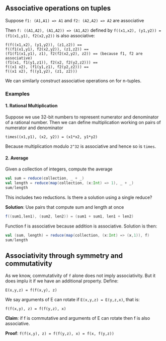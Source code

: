 ## Associative operations on tuples

Suppose `f1: (A1,A1) => A1` and `f2: (A2,A2) => A2` are associative

Then `f: ((A1,A2), (A1,A2)) => (A1,A2)` defined by `f((x1,x2), (y1,y2)) = (f1(x1,y1), f2(x2,y2))` is also associative:
```
f(f((x1,x2), (y1,y2)), (z1,z2)) ==
f((f1(x1,y1), f2(x2,y2)), (z1,z2)) ==
(f1(f1(x1,y1), z1), f2(f2(x2,y2), z2)) == (because f1, f2 are associative)
(f1(x1, f1(y1,z1)), f2(x2, f2(y2,z2))) ==
f((x1 x2), (f1(y1,z1), f2(y2,z2))) ==
f((x1 x2), f((y1,y2), (z1, z2)))
```
We can similarly construct associative operations on for n-tuples.

### Examples

#### 1. Rational Multiplication

Suppose we use 32-bit numbers to represent numerator and denominator of a rational number. Then we can define multiplication working on pairs of numerator and denominator
```
times((x1,y1), (x2, y2)) = (x1*x2, y1*y2)
```
Because multiplication modulo `2^32` is associative and hence so is `times`.

#### 2. Average

Given a collection of integers, compute the average
```scala
val sum = reduce(collection, _ + _)
val length = reduce(map(collection, (x:Int) => 1), _ + _)
sum/length
```
This includes two reductions. Is there a solution using a single reduce?

**Solution**: Use pairs that compute sum and length at once
```scala
f((sum1,len1), (sum2, len2)) = (sum1 + sum1, len1 + len2)
```
Function f is associative because addition is associative.
Solution is then:
```scala
val (sum, length) = reduce(map(collection, (x:Int) => (x,1)), f)
sum/length
```

## Associativity through symmetry and commutativity

As we know, commutativity of `f` alone does not imply associativity. But it does implu it if we have an additional property. Define:
```
E(x,y,z) = f(f(x,y), z)
```
We say arguments of E can rotate if `E(x,y,z) = E(y,z,x)`, that is:
```
f(f(x,y), z) = f(f(y,z), x)
```
**Claim**: if f is commutative and arguments of E can rotate then f is also associative.

**Proof**: `f(f(x,y), z) = f(f(y,z), x) = f(x, f(y,z))`


